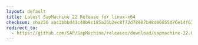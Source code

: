 ```yaml
---
layout: default
title: Latest SapMachine 22 Release for linux-x64
checksum: sha256 aac2bbbd41c40b9c185a26b2ec8f72d78987b48d06855d76e14f633cc823ff4a
redirect_to:
  - https://github.com/SAP/SapMachine/releases/download/sapmachine-22.0.2/sapmachine-jdk-22.0.2_linux-x64_bin.tar.gz
---
```


